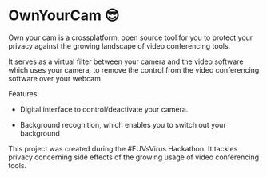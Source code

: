 # OwnYourCam :sunglasses:

Own your cam is a crossplatform, open source tool for you to protect your privacy against the growing landscape of video conferencing tools.

It serves as a virtual filter between your camera and the video software which uses your camera, to remove the control from the video conferencing software over your webcam.

Features:

* Digital interface to control/deactivate your camera.

* Background recognition, which enables you to switch out your background



This project was created during the #EUVsVirus Hackathon. It tackles privacy concerning side effects of the growing usage of video conferencing tools. 